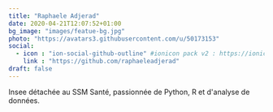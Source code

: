 ```yaml
---
title: "Raphaele Adjerad"
date: 2020-04-21T12:07:52+01:00
bg_image: "images/featue-bg.jpg"
photo: "https://avatars3.githubusercontent.com/u/50173153"
social:
  - icon : "ion-social-github-outline" #ionicon pack v2 : https://ionicons.com/v2/
    link : "https://github.com/raphaeleadjerad"
draft: false
---
```


Insee détachée au SSM Santé, passionnée de Python, R et d'analyse de données.


